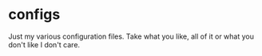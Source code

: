 # configs

Just my various configuration files. Take what you like, all of it or what you don't like I don't care.